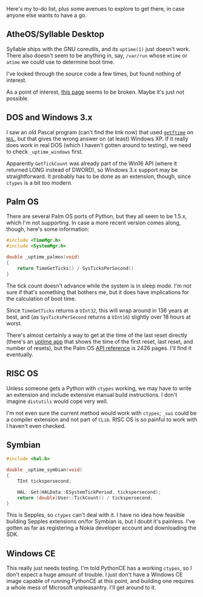 Here's my to-do list, plus some avenues to explore to get there, in case
anyone else wants to have a go.


## AtheOS/Syllable Desktop

Syllable ships with the GNU coreutils, and its `uptime(1)` just doesn't work.
There also doesn't seem to be anything in, say, `/var/run` whose `mtime` or
`atime` we could use to determine boot time.

I've looked through the source code a few times, but found nothing of interest.

As a point of interest, [this page](http://atheos.syllable.org/uptime.php3.html)
seems to be broken. Maybe it's just not possible.


## DOS and Windows 3.x

I saw an old Pascal program (can't find the link now) that used
[`getftime`](http://www.delorie.com/djgpp/doc/libc/libc_394.html) on
[`NUL`](http://en.wikipedia.org/wiki/NUL:), but that gives the wrong answer on
(at least) Windows XP. If it really does work in real DOS (which I haven't
gotten around to testing), we need to check `_uptime_windows` first.

Apparently `GetTickCount` was already part of the Win16 API (where it returned
LONG instead of DWORD), so Windows 3.x support may be straightforward. It
probably has to be done as an extension, though, since `ctypes` is a bit too
modern.


## Palm OS

There are several Palm OS ports of Python, but they all seem to be 1.5.x, which
I'm not supporting. In case a more recent version comes along, though, here's
some information:

```c
#include <TimeMgr.h>
#include <SystemMgr.h>

double _uptime_palmos(void)
{
    return TimeGetTicks() / SysTicksPerSecond()
}
```

The tick count doesn't advance while the system is in sleep mode. I'm not
sure if that's something that bothers me, but it does have implications for
the calculation of boot time.

Since `TimeGetTicks` returns a `UInt32`, this will wrap around in 136 years
at best, and (as `SysTicksPerSecond` returns a `UInt16`) slightly over 18 hours
at worst.

There's almost certainly a way to get at the time of the last reset directly
(there's an [uptime app](http://normsoft.com/products/palm/uptime/) that shows
the time of the first reset, last reset, and number of resets), but the Palm OS
[API reference](http://dogbert.mse.cs.cmu.edu/charlatans/References/Tech_Doc/Palm%20OS%205.0%20Docs/Palm%20OS%20Reference.pdf)
is 2426 pages. I'll find it eventually.


## RISC OS

Unless someone gets a Python with `ctypes` working, we may have to write an
extension and include extensive manual build instructions. I don't imagine
`distutils` would cope very well.

I'm not even sure the current method would work with `ctypes`; `_swi` could be
a compiler extension and not part of `CLib`. RISC OS is so painful to work with
I haven't even checked.


## Symbian

```cpp
#include <hal.h>

double _uptime_symbian(void)
{
    TInt tickspersecond;

    HAL::Get(HALData::ESystemTickPeriod, tickspersecond);
    return (double)User::TickCount() / tickspersecond;
}
```

This is Sepples, so `ctypes` can't deal with it. I have no idea how feasible
building Sepples extensions on/for Symbian is, but I doubt it's painless. I've
gotten as far as registering a Nokia developer account and downloading the SDK.


## Windows CE

This really just needs testing. I'm told PythonCE has a working `ctypes`, so I
don't expect a huge amount of trouble. I just don't have a Windows CE image
capable of running PythonCE at this point, and building one requires a whole
mess of Microsoft unpleasantry. I'll get around to it.

